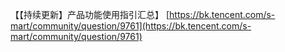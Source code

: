 【【持续更新】产品功能使用指引汇总】
[https://bk.tencent.com/s-mart/community/question/9761](https://bk.tencent.com/s-mart/community/question/9761)